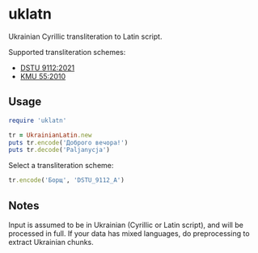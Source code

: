 uklatn
==
Ukrainian Cyrillic transliteration to Latin script.

Supported transliteration schemes:
- [DSTU 9112:2021](https://uk.wikipedia.org/wiki/ДСТУ_9112:2021)
- [KMU 55:2010](https://zakon.rada.gov.ua/laws/show/55-2010-п)


Usage
--

```ruby
require 'uklatn'

tr = UkrainianLatin.new
puts tr.encode('Доброго вечора!')
puts tr.decode('Paljanycja')
```

Select a transliteration scheme:

```ruby
tr.encode('Борщ', 'DSTU_9112_A')
```

Notes
--
Input is assumed to be in Ukrainian (Cyrillic or Latin script), and will be processed in full.
If your data has mixed languages, do preprocessing to extract Ukrainian chunks.

